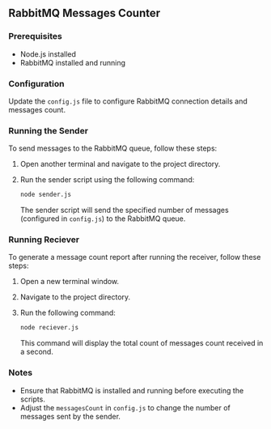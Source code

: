 ## RabbitMQ Messages Counter
### Prerequisites

- Node.js installed
- RabbitMQ installed and running

### Configuration

Update the `config.js` file to configure RabbitMQ connection details and messages count.


### Running the Sender

To send messages to the RabbitMQ queue, follow these steps:

1. Open another terminal and navigate to the project directory.

2. Run the sender script using the following command:

    ```bash
    node sender.js
    ```

   The sender script will send the specified number of messages (configured in `config.js`) to the RabbitMQ queue.

### Running Reciever

To generate a message count report after running the receiver, follow these steps:

1. Open a new terminal window.

2. Navigate to the project directory.

3. Run the following command:

    ```bash
    node reciever.js
    ```

   This command will display the total count of messages count received in a second.

### Notes

- Ensure that RabbitMQ is installed and running before executing the scripts.
- Adjust the `messagesCount` in `config.js` to change the number of messages sent by the sender.
